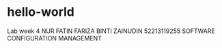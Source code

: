 # hello-world
Lab week 4
NUR FATIN FARIZA BINTI ZAINUDIN
52213119255
SOFTWARE CONFIGURATION MANAGEMENT
